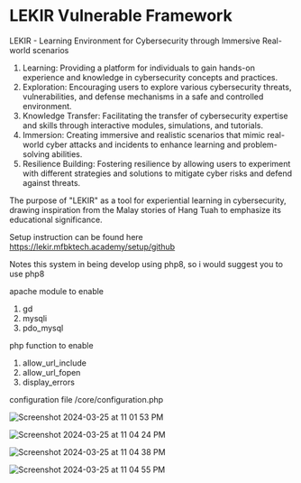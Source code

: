 # LEKIR Vulnerable Framework

LEKIR - Learning Environment for Cybersecurity through Immersive Real-world scenarios

1. Learning: Providing a platform for individuals to gain hands-on experience and knowledge in cybersecurity concepts and practices.
2. Exploration: Encouraging users to explore various cybersecurity threats, vulnerabilities, and defense mechanisms in a safe and controlled environment.
3. Knowledge Transfer: Facilitating the transfer of cybersecurity expertise and skills through interactive modules, simulations, and tutorials.
4. Immersion: Creating immersive and realistic scenarios that mimic real-world cyber attacks and incidents to enhance learning and problem-solving abilities.
5. Resilience Building: Fostering resilience by allowing users to experiment with different strategies and solutions to mitigate cyber risks and defend against threats.

The purpose of "LEKIR" as a tool for experiential learning in cybersecurity, drawing inspiration from the Malay stories of Hang Tuah to emphasize its educational significance.

Setup instruction can be found here
https://lekir.mfbktech.academy/setup/github

Notes
this system in being develop using php8, so i would suggest you to use php8

apache module to enable
1. gd
2. mysqli
3. pdo_mysql

php function to enable
1. allow_url_include
2. allow_url_fopen
3. display_errors

configuration file
/core/configuration.php

![Screenshot 2024-03-25 at 11 01 53 PM](https://github.com/firdauskhairuddin/lekir/assets/163268463/3cc7bccb-91ff-4e57-8d53-545b6c59cb50)



![Screenshot 2024-03-25 at 11 04 24 PM](https://github.com/firdauskhairuddin/lekir/assets/163268463/db1c8ca3-73ee-41bd-97f4-542860bd5504)


![Screenshot 2024-03-25 at 11 04 38 PM](https://github.com/firdauskhairuddin/lekir/assets/163268463/5791028a-5e9c-41bf-9e30-2b3e7642b2e8)


![Screenshot 2024-03-25 at 11 04 55 PM](https://github.com/firdauskhairuddin/lekir/assets/163268463/0ebeedab-da1a-43c9-aee9-9298b364e44c)
